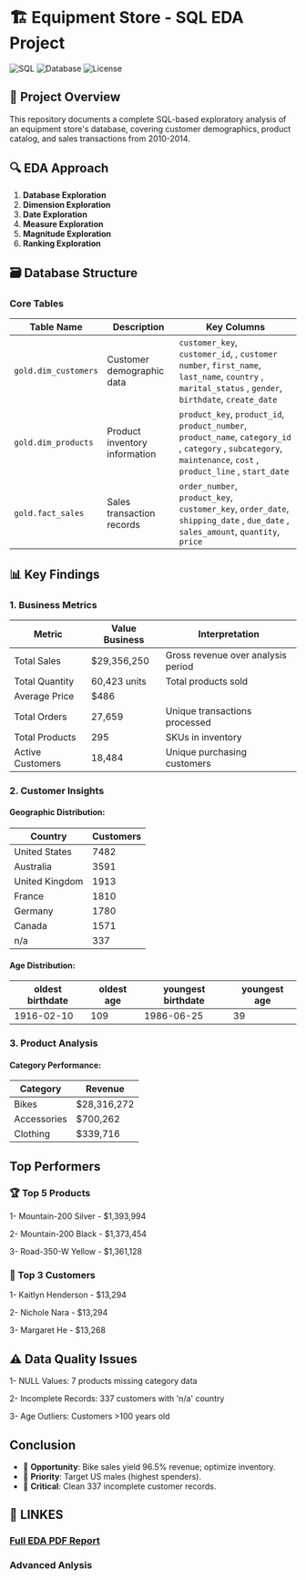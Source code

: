 # 🏗️ Equipment Store - SQL EDA Project

![SQL](https://img.shields.io/badge/SQL-Exploratory%20Data%20Analysis-blue)
![Database](https://img.shields.io/badge/Database-SQL%20Server-red)
![License](https://img.shields.io/badge/License-MIT-green)

## 📌 Project Overview
This repository documents a complete SQL-based exploratory analysis of an equipment store's database, covering customer demographics, product catalog, and sales transactions from 2010-2014.

## 🔍 EDA Approach
1. **Database Exploration**
2. **Dimension Exploration**
3. **Date Exploration**
4. **Measure Exploration**
5. **Magnitude Exploration**
6. **Ranking Exploration**

## 🗃️ Database Structure
### Core Tables
| Table Name | Description | Key Columns |
|------------|-------------|-------------|
| `gold.dim_customers` | Customer demographic data | `customer_key`, `customer_id`, , `customer number`, `first_name`, `last_name`, `country` , `marital_status` , `gender`, `birthdate`, `create_date`|
| `gold.dim_products` | Product inventory information |`product_key`, `product_id`, `product_number`, `product_name`, `category_id` , `category` , `subcategory`, `maintenance`, `cost`  , `product_line` , `start_date` |
| `gold.fact_sales` | Sales transaction records | `order_number`, `product_key`, `customer_key`, `order_date`, `shipping_date` , `due_date` , `sales_amount`, `quantity`, `price` 

## 📊 Key Findings

### 1. Business Metrics
|Metric|	Value	Business |Interpretation|
|------|----------------|--------------|
|Total Sales	|$29,356,250	|Gross revenue over analysis period|
|Total Quantity	|60,423 units	|Total products sold|
|Average Price|	$486	||Mean transaction value|
|Total Orders|	27,659	|Unique transactions processed|
|Total Products|	295	|SKUs in inventory|
|Active Customers|	18,484|	Unique purchasing customers|

### 2. Customer Insights
#### Geographic Distribution:
|Country | Customers|
|--------|----------|
|United States |	7482|
|Australia|3591|
|United Kingdom|	1913|
|France  |1810 |
|Germany |1780 |
|Canada  |1571 |
|n/a	   |337  |

#### Age Distribution:
|oldest birthdate|oldest age|youngest birthdate|youngest age|
|----------------|----------|------------------|------------|
|1916-02-10 |	109	| 1986-06-25 |	39|

### 3. Product Analysis
#### Category Performance:

|Category|Revenue|
|--------|-------|
|Bikes	|$28,316,272|
|Accessories|	$700,262|
|Clothing	|$339,716|

## Top Performers
###  🏆 Top 5 Products
   1- Mountain-200 Silver - $1,393,994

   2- Mountain-200 Black - $1,373,454

   3- Road-350-W Yellow - $1,361,128

### 🏅 Top 3 Customers
   1- Kaitlyn Henderson - $13,294

   2- Nichole Nara - $13,294

   3- Margaret He - $13,268

## ⚠️ Data Quality Issues
   1- NULL Values: 7 products missing category data

   2- Incomplete Records: 337 customers with 'n/a' country

   3- Age Outliers: Customers >100 years old

## **Conclusion**  
- 🚴 **Opportunity**: Bike sales yield 96.5% revenue; optimize inventory.  
- 🎯 **Priority**: Target US males (highest spenders).  
- 🧹 **Critical**: Clean 337 incomplete customer records. 

## 🔗 LINKES 
### [Full EDA PDF Report](https://github.com/iirama/EDA-Equipment-store/blob/main/Equipment%20Store%20-%20SQL%20EDA%20Report.pdf)
### Advanced Anlysis
   

